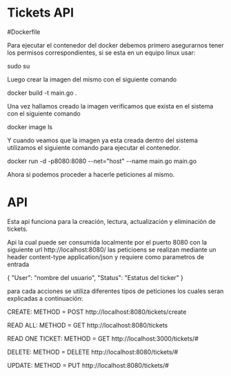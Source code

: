 # Tickets API

#Dockerfile 


 Para ejecutar el contenedor del docker debemos primero asegurarnos tener los permisos correspondientes, si se esta en un equipo linux usar:

  sudo su 

 Luego crear la imagen del mismo con el siguiente comando

  docker build -t main.go .
 
 Una vez hallamos creado la imagen verificamos que exista en el sistema con el siguiente comando
  
 docker image ls
 
 Y cuando veamos que la imagen ya esta creada dentro del sistema utilizamos el siguiente comando para ejecutar el contenedor.
  
  
   docker run -d -p8080:8080  --net="host" --name main.go main.go

 Ahora si podemos proceder a hacerle peticiones al mismo.



# API 


Esta api funciona para la creación, lectura, actualización y eliminación de tickets.

Api la cual puede ser consumida localmente por el puerto 8080 con la siguiente url  http://localhost:8080/
las peticioens se realizan mediante un header content-type application/json
y requiere como parametros de entrada

{ 
	"User": "nombre del usuario",
	"Status": "Estatus del ticker"
}

para cada acciones se utiliza diferentes tipos de peticiones los cuales seran explicadas a continuación:


   CREATE: METHOD = POST http://localhost:8080/tickets/create 

   READ ALL: METHOD = GET http://localhost:8080/tickets

   READ ONE TICKET: METHOD = GET http://localhost:3000/tickets/#

   DELETE: METHOD = DELETE http://localhost:8080/tickets/#

   UPDATE: METHOD = PUT http://localhost:8080/tickets/#  
